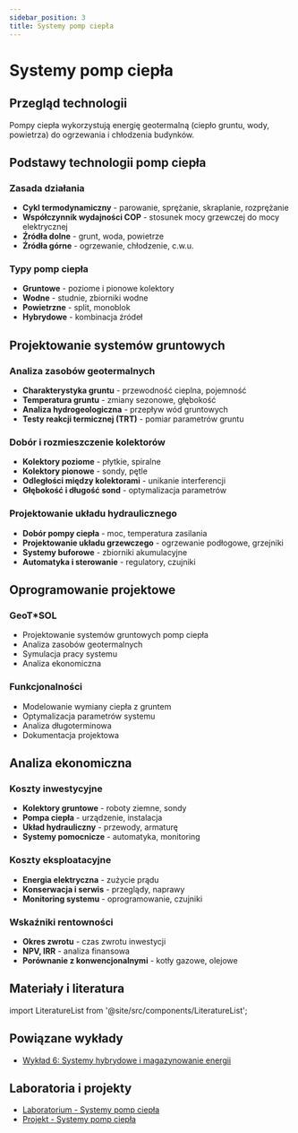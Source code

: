 ```yaml
---
sidebar_position: 3
title: Systemy pomp ciepła
---
```


# Systemy pomp ciepła

## Przegląd technologii

Pompy ciepła wykorzystują energię geotermalną (ciepło gruntu, wody, powietrza) do ogrzewania i chłodzenia budynków.

## Podstawy technologii pomp ciepła

### Zasada działania
- **Cykl termodynamiczny** - parowanie, sprężanie, skraplanie, rozprężanie
- **Współczynnik wydajności COP** - stosunek mocy grzewczej do mocy elektrycznej
- **Źródła dolne** - grunt, woda, powietrze
- **Źródła górne** - ogrzewanie, chłodzenie, c.w.u.

### Typy pomp ciepła
- **Gruntowe** - poziome i pionowe kolektory
- **Wodne** - studnie, zbiorniki wodne
- **Powietrzne** - split, monoblok
- **Hybrydowe** - kombinacja źródeł

## Projektowanie systemów gruntowych

### Analiza zasobów geotermalnych
- **Charakterystyka gruntu** - przewodność cieplna, pojemność
- **Temperatura gruntu** - zmiany sezonowe, głębokość
- **Analiza hydrogeologiczna** - przepływ wód gruntowych
- **Testy reakcji termicznej (TRT)** - pomiar parametrów gruntu

### Dobór i rozmieszczenie kolektorów
- **Kolektory poziome** - płytkie, spiralne
- **Kolektory pionowe** - sondy, pętle
- **Odległości między kolektorami** - unikanie interferencji
- **Głębokość i długość sond** - optymalizacja parametrów

### Projektowanie układu hydraulicznego
- **Dobór pompy ciepła** - moc, temperatura zasilania
- **Projektowanie układu grzewczego** - ogrzewanie podłogowe, grzejniki
- **Systemy buforowe** - zbiorniki akumulacyjne
- **Automatyka i sterowanie** - regulatory, czujniki

## Oprogramowanie projektowe

### GeoT*SOL
- Projektowanie systemów gruntowych pomp ciepła
- Analiza zasobów geotermalnych
- Symulacja pracy systemu
- Analiza ekonomiczna

### Funkcjonalności
- Modelowanie wymiany ciepła z gruntem
- Optymalizacja parametrów systemu
- Analiza długoterminowa
- Dokumentacja projektowa

## Analiza ekonomiczna

### Koszty inwestycyjne
- **Kolektory gruntowe** - roboty ziemne, sondy
- **Pompa ciepła** - urządzenie, instalacja
- **Układ hydrauliczny** - przewody, armaturę
- **Systemy pomocnicze** - automatyka, monitoring

### Koszty eksploatacyjne
- **Energia elektryczna** - zużycie prądu
- **Konserwacja i serwis** - przeglądy, naprawy
- **Monitoring systemu** - oprogramowanie, czujniki

### Wskaźniki rentowności
- **Okres zwrotu** - czas zwrotu inwestycji
- **NPV, IRR** - analiza finansowa
- **Porównanie z konwencjonalnymi** - kotły gazowe, olejowe

## Materiały i literatura

import LiteratureList from '@site/src/components/LiteratureList';

<LiteratureList topic="software" title="Podręczniki oprogramowania" />

## Powiązane wykłady

- [Wykład 6: Systemy hybrydowe i magazynowanie energii](/docs/wyklady/wyklad-06-hybrydy-magazyny)

## Laboratoria i projekty

- [Laboratorium - Systemy pomp ciepła](/docs/laboratoria/heat-pump-systems)
- [Projekt - Systemy pomp ciepła](/docs/projekty/heat-pump-systems)
